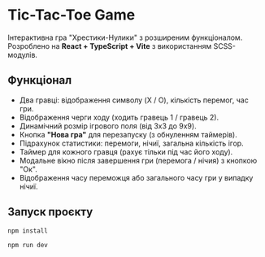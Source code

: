 # Tic-Tac-Toe Game

Інтерактивна гра "Хрестики-Нулики" з розширеним функціоналом.  
Розроблено на **React + TypeScript + Vite** з використанням SCSS-модулів.

## Функціонал
- Два гравці: відображення символу (X / O), кількість перемог, час гри.
- Відображення черги ходу (ходить гравець 1 / гравець 2).
- Динамічний розмір ігрового поля (від 3x3 до 9x9).
- Кнопка **"Нова гра"** для перезапуску (з обнуленням таймерів).
- Підрахунок статистики: перемоги, нічиї, загальна кількість ігор.
- Таймер для кожного гравця (рахує тільки під час його ходу).
- Модальне вікно після завершення гри (перемога / нічия) з кнопкою "Ок".
- Відображення часу переможця або загального часу гри у випадку нічиї.

## Запуск проєкту
```bash
npm install

npm run dev
